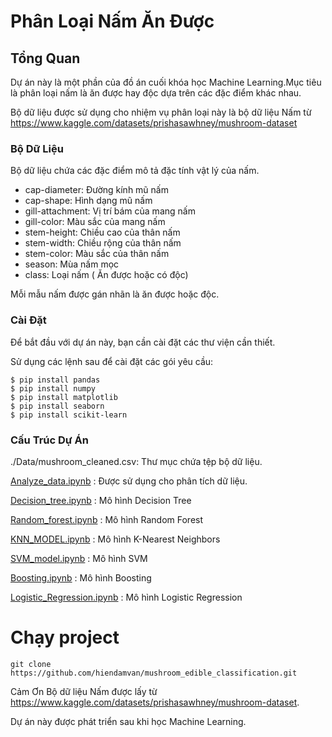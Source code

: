 # Phân Loại Nấm Ăn Được
## Tổng Quan
Dự án này là một phần của đồ án cuối khóa học Machine Learning.Mục tiêu là phân loại nấm là ăn được hay độc dựa trên các đặc điểm khác nhau.

Bộ dữ liệu được sử dụng cho nhiệm vụ phân loại này là bộ dữ liệu Nấm từ https://www.kaggle.com/datasets/prishasawhney/mushroom-dataset

### Bộ Dữ Liệu
Bộ dữ liệu chứa các đặc điểm mô tả đặc tính vật lý của nấm.
- cap-diameter: Đường kính mũ nấm
- cap-shape: Hình dạng mũ nấm
- gill-attachment: Vị trí bám của mang nấm
- gill-color: Màu sắc của mang nấm
- stem-height: Chiều cao của thân nấm
- stem-width: Chiều rộng của thân nấm
- stem-color: Màu sắc của thân nấm
- season: Mùa nấm mọc
- class: Loại nấm ( Ăn được hoặc có độc)

Mỗi mẫu nấm được gán nhãn là ăn được hoặc độc.

### Cài Đặt
Để bắt đầu với dự án này, bạn cần cài đặt các thư viện cần thiết.

Sử dụng các lệnh sau để cài đặt các gói yêu cầu:
```
$ pip install pandas
$ pip install numpy
$ pip install matplotlib
$ pip install seaborn
$ pip install scikit-learn
```
### Cấu Trúc Dự Án
./Data/mushroom_cleaned.csv: Thư mục chứa tệp bộ dữ liệu.


[Analyze_data.ipynb](https://github.com/hiendamvan/mushroom_edible_classification/blob/main/Analyze_data.ipynb) : Được sử dụng cho phân tích dữ liệu.

[Decision_tree.ipynb](https://github.com/hiendamvan/mushroom_edible_classification/blob/main/decision_tree.ipynb) : Mô hình Decision Tree

[Random_forest.ipynb](https://github.com/hiendamvan/mushroom_edible_classification/blob/main/random_forest.ipynb) : Mô hình Random Forest

[KNN_MODEL.ipynb](https://github.com/hiendamvan/mushroom_edible_classification/blob/main/KNN_MODEL.ipynb) :
Mô hình K-Nearest Neighbors

[SVM_model.ipynb](https://github.com/hiendamvan/mushroom_edible_classification/blob/main/SVM_model.ipynb) :
Mô hình SVM

[Boosting.ipynb](https://github.com/hiendamvan/mushroom_edible_classification/blob/main/Boosting.ipynb) : 
Mô hình Boosting

[Logistic_Regression.ipynb](https://github.com/hiendamvan/mushroom_edible_classification/blob/main/Logistic_Regression.ipynb) : Mô hình Logistic Regression

# Chạy project
```
git clone https://github.com/hiendamvan/mushroom_edible_classification.git
```


Cảm Ơn
Bộ dữ liệu Nấm được lấy từ https://www.kaggle.com/datasets/prishasawhney/mushroom-dataset.

Dự án này được phát triển sau khi học Machine Learning.
